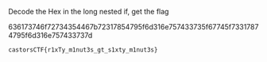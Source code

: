 Decode the Hex in the long nested if, get the flag

636173746f72734354467b72317854795f6d316e757433735f67745f73317874795f6d316e757433737d

`castorsCTF{r1xTy_m1nut3s_gt_s1xty_m1nut3s}`